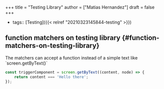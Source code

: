+++
title = "Testing Library"
author = ["Matias Hernandez"]
draft = false
+++

-   tags:: [Testing]({{< relref "20210323145844-testing" >}})


## function matchers on testing library {#function-matchers-on-testing-library}

The matchers can accept a function instead of a simple text like \`screen.getByText()\`

```javascript
const triggerComponent = screen.getByText((content, node) => {
    return content === 'Hello there';
});

```
